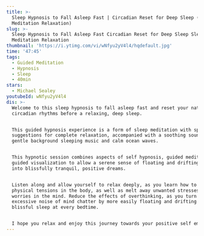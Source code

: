 ```yaml
---
title: >-
  Sleep Hypnosis to Fall Asleep Fast | Circadian Reset for Deep Sleep (Sleep
  Meditation Relaxation)
slug: >-
  Sleep Hypnosis to Fall Asleep Fast Circadian Reset for Deep Sleep Sleep
  Meditation Relaxation
thumbnail: 'https://i.ytimg.com/vi/wNfyu2yV4l4/hqdefault.jpg'
time: '47:45'
tags:
  - Guided Meditation
  - Hypnosis
  - Sleep
  - 40min
stars:
  - Michael Sealey
youtubeId: wNfyu2yV4l4
dis: >-
  Welcome to this sleep hypnosis to fall asleep fast and reset your natural
  circadian rhythms before a relaxing, deep sleep. 


  This guided hypnosis experience is a form of sleep meditation with spoken
  suggestions for complete relaxation, accompanied with a soothing soundscape of
  gentle background sleeping music and calm ocean waves.


  This hypnotic session combines aspects of self hypnosis, guided meditation and
  guided visualization to allow a serene sense of floating and drifting into
  into blissfully tranquil, positive dreams.


  Listen along and allow yourself to relax deeply, as you learn how to let go of
  physical tensions in the body, as well as melt away unwanted stresses or
  worries in the mind. Reduce the effects of overthinking, as you turn down any
  excessive noise of mind chatter by more easily floating and drifting into
  blissful sleep at every bedtime. 


  I hope you relax and enjoy this journey towards your positive self empowerment
---
```


